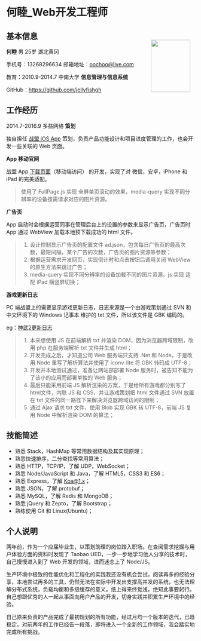 # 何睦_Web开发工程师

## 基本信息

**何睦** 男 25岁 湖北黄冈

手机号：13268296634 邮箱地址：oochoo@live.com

教育：2010.9-2014.7 中南大学 **信息管理与信息系统**

GitHub：<https://github.com/jellyfishgh>

<img src='http://7xq0r0.com1.z0.glb.clouddn.com/me1.jpg' width='105' height='140' style='position:absolute;right:240px;top:185px;'/>

## 工作经历

2014.7-2016.9 多益网络 **策划**

独自担任 [战盟 iOS App](<https://itunes.apple.com/cn/app/zhan-meng-lian-jie-you-xi/id1015325531?mt=8>) 策划，负责产品功能设计和项目进度管理的工作，也会开发一些关联的 Web 页面。

**App 移动官网**

战盟 App [下载页面](<http://quan.duoyi.com/html/dp.html>)（移动端访问） 的开发，实现了对 微信，安卓，iPhone 和 iPad 的完美适配。

> 使用了 FullPage.js 实现 全屏单页滚动的效果，media-query 实现不同分辨率的设备按需请求对应的图片资源。

**广告页**

App 启动时会根据运营同事在管理后台上的设置的参数来显示广告页，广告页时 App 通过 WebView 加载本地预下载成功的 html 文件。

> 1. 设计控制显示广告页的配置文件 ad.json，包含每日广告页的最高次数，最短间隔，某个广告的次数，广告页的图片资源等参数；
> 1. 根据运营需求开发网页，实现倒计时和点击按钮后调用关闭 WebView 的原生方法来跳过广告；
> 1. media-query 实现不同分辨率的设备加载不同的图片资源，js 实现 适配 iPad 横竖屏切换；

**游戏更新日志**

PC 端战盟上的需要显示游戏更新日志，日志来源是一个由游戏策划通过 SVN 和 中文环境下的 Windows 记事本 维护的 txt 文件，所以该文件是 GBK 编码的。

eg：[神武2更新日志](<http://wzupdate.duoyi.com/sw_new.html>)

> 1. 本来想使用 JS 在前端解析 txt 并渲染 DOM，因为浏览器跨域限制，改用 php 在服务端解析 txt 文件并生成 html；
> 1. 开发完成之后，才知道公司 Web 服务端只支持 .Net 和 Node，于是改用 Node 重写了解析算法并使用了 iconv-lite 将 GBK 转码成 UTF-8；
> 1. 开发并本地测试通过，准备让网站部部署 Node 服务时，被告知不能为了该小的应用而部署单独的 Web 服务；
> 1. 最后只能采用前端 JS 解析渲染的方案，于是给所有游戏都分别写了 html文件，内联 JS 和 CSS，并让游戏策划把 html 文件通过 SVN 放置在 txt 文件的同一路径下来解决浏览器跨域访问的限制；
> 1. 通过 Ajax 请求 txt 文件，使用 Blob 实现 GBK 转 UTF-8，前端 JS 复用 Node 中解析渲染 DOM 的算法；

## 技能简述

- 熟悉 Stack，HashMap 等常用数据结构及其实现原理；
- 熟悉快速排序，二分查找等常用算法；
- 熟悉 HTTP，TCP/IP，了解 UDP，WebSocket；
- 熟悉 Node/JavaScript 和 Java，了解 HTML5，CSS3 和 ES6；
- 熟悉 Express，了解 Koa@1.x；
- 熟悉 JSON，了解 protobuf；
- 熟悉 MySQL，了解 Redis 和 MongoDB；
- 熟悉 jQuery 和 Zepto，了解 Bootstrap；
- 熟练使用 Git 和 Linux(Ubuntu)；

## 个人说明

两年前，作为一个应届毕业生，以策划助理的岗位踏入职场。在查阅需求挖掘与用户体验方面的资料时发现了 Taobao UED，一步一步地学习他人分享的技术时，自己慢慢进入到了 Web 开发的领域，进而迷恋上了 Node/JS。

生产环境中极致的性能优化和工程化的实践我还没有机会尝试，阅读再多的经验分享，本地尝试再多的工具，仍然无法在实际中开发出支撑高并发的系统，也无法理解分布式系统，负载均衡和多级缓存的意义。纸上得来终觉浅，绝知此事要躬行。自己想跟优秀的人一起从事面向用户产品的开发，切身实践并积累生产环境中的经验。

自己原来负责的产品完成了最初规划的所有功能，经过月均一个版本的迭代，已趋稳定。对前两年的工作已经告一段落，即将进入一个全新的工作领域，我会踏实地完成所有挑战。
